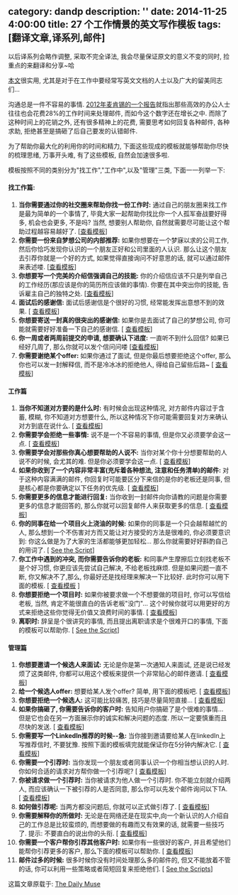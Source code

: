 category: dandp
description: ''
date: 2014-11-25 4:00:00
title: 27 个工作情景的英文写作模板
tags: [翻译文章,译系列,邮件]
---

以后译系列会略作调整, 采取不完全译法, 我会尽量保证原文的意义不变的同时, 捡重点的来翻译和分享~哈

<p><a href="http://www.forbes.com/sites/dailymuse/2014/11/18/27-pre-written-templates-for-your-toughest-work-emails/">本文</a>很实用, 尤其是对于在工作中要经常写英文文档的人士以及广大的留美同志们...</p>

<p>沟通总是一件不容易的事情.  <a href="http://www.mckinsey.com/insights/high_tech_telecoms_internet/the_social_economy">2012年麦肯锡的一个报告</a>就指出那些高效的办公人士往往也会花费28%的工作时间来处理邮件, 而如今这个数字还在增长之中.  而除了这种时间上的花销之外, 还有很多精神上的花费, 需要思考如何回复各种邮件, 各种求助, 拒绝甚至是搞砸了后自己要发的认错邮件.</p>

<p>为了帮助你最大化的利用你的时间和精力, 下面这些现成的模板就能够帮助你尽快的梳理思绪, 万事开头难, 有了这些模板, 自然会加速很多啦. </p>

<p>模板按照不同的类别分为"找工作","工作中",以及"管理"三类, 下面一一列举一下:</p>

<h4>找工作篇:</h4>

<ol>
<li><strong>当你需要通过你的社交圈来帮助你找一份工作时:</strong> 通过自己的朋友圈来找工作是最为简单的一个事情了, 毕竟大家一起帮助你找比你一个人孤军奋战要好得多, 机会也会更多, 不是吗? 当然, 想要别人帮助你, 自然就需要尽可能让这个帮助过程越容易越好了.  [<a href="https://www.themuse.com/advice/help-me-find-a-job-emails-to-send-to-your-network">查看模板</a>]</li>
<li><strong>你需要一份来自梦想公司的内部推荐:</strong> 如果你想要在一个梦寐以求的公司工作,  然后你恰巧发现你认识的一个朋友正好和公司里面的人认识. 那么让这个朋友去引荐你就是一个好的方式, 如果觉得直接询问不好意思的话, 就可以通过邮件来表述喽. [<a href="https://www.themuse.com/advice/how-to-ask-for-a-referral-an-email-template">查看模板</a>]</li>
<li><strong>你想要写一个完美的介绍信强调自己的技能:</strong> 你的介绍信应该不只是列举自己的工作经历(那应该是你的简历所应该做的事情). 你要在其中突出你的技能, 告诉雇主自己的独特之处.  [<a href="https://www.themuse.com/advice/the-perfect-cover-letter-template-to-show-off-your-skills">查看模板</a>]</li>
<li><strong>面试后的感谢信:</strong> 面试后感谢信是个很好的习惯, 经常能发挥出意想不到的效果.  [ <a href="https://www.themuse.com/advice/how-to-write-an-interview-thankyou-note-an-email-template">查看模板</a>]</li>
<li><strong>你想要寄送一封真的很突出的感谢信:</strong> 如果你是去面试了自己的梦想公司, 你可能就需要好好准备一下自己的感谢信.  [ <a href="https://www.themuse.com/advice/emails-that-land-jobs-the-best-way-to-shine-in-a-followup-note">查看模板</a>]</li>
<li><strong>你一周或者两周前提交的申请, 想要确认下进度:</strong> 一直听不到什么回信? 如果已经好几周了, 那么你就可以发个信问问喽 [<a href="https://www.themuse.com/advice/how-to-follow-up-on-a-job-application-an-email-template">查看模板</a>]</li>
<li><strong>你需要谢绝某个offer:</strong> 如果你通过了面试, 但是你最后想要拒绝这个offer, 那么你也可以发一封解释信, 而不是冷冰冰的拒绝他人, 得给自己留些后路~ [ <a href="https://www.themuse.com/advice/how-to-gracefully-turn-down-a-job-offer">查看模板</a>]</li>
</ol>

<h4>工作篇</h4>

<ol>
<li><strong>当你不知道对方要的是什么时:</strong> 有时候会出现这种情况, 对方邮件内容过于含蓄, 模糊, 你不知道对方想要什么, 所以这种情况下你可能需要回复对方来确认对方到底在说什么. [ <a href="https://www.themuse.com/advice/the-4-most-ridiculous-emails-in-your-inboxand-how-to-answer-them">查看模板</a>]</li>
<li><strong>你需要学会拒绝一些事情:</strong> 说不是一个不容易的事情, 但是你又必须要学会这一点. [ <a href="https://www.themuse.com/advice/just-say-no-7-canned-responses-to-use-at-work">查看模板</a>]</li>
<li><strong>你需要学会对那些你真心想要帮助的人说不:</strong> 当你对某个你十分想要帮助的人说不的时候,  会尤其的难.  但是你必须要学会这一点. [ <a href="https://www.themuse.com/advice/how-to-say-no-to-anyone-even-a-good-friend">查看模板</a>]</li>
<li><strong>如果你收到了一个内容非常丰富(充斥着各种想法, 注意和任务清单)的邮件:</strong> 对于这种内容满满的邮件, 你回复时可能要区分下来信的是你的老板还是同事, 但是核心都是你要确定以下任务的优先级. [ <a href="https://www.themuse.com/advice/the-4-most-ridiculous-emails-in-your-inboxand-how-to-answer-them">查看模板</a>]</li>
<li><strong>你需要更多的信息才能进行回复:</strong> 当你收到一封邮件向你请教的问题是你需要更多的信息才能回答的, 那么你就可以回复邮件人来获取更多的信息. [
<a href="https://www.themuse.com/advice/the-4-most-ridiculous-emails-in-your-inboxand-how-to-answer-them">查看模板</a>]</li>
<li><strong>你的同事在给一个项目火上浇油的时候:</strong> 如果你的同事是一个只会越帮越忙的人, 那么想到一个不伤害对方而又能让对方接受的方法是很难的, 你必须要意识到: 你这么做是为了大家的生活都能够更加轻松... 那么你就需要好好斟酌自己的用词了. [ <a href="https://www.themuse.com/advice/how-to-gently-tell-a-colleague-youre-overcomplicating-thislike-a-lot">See the Script</a>]</li>
<li><strong>你工作中遇到的冲突, 而你需要告诉你的老板:</strong> 和同事产生摩擦后立刻找老板不是个好习惯, 你更应该先尝试自己解决, 不给老板找麻烦. 但是如果问题一直不断, 你又解决不了,那么, 你最好还是找经理来解决一下比较好. 此时你可以用下面的模板. [ <a href="https://www.themuse.com/advice/how-to-talk-to-your-boss-about-a-coworker-you-hate">查看模板</a> ]</li>
<li><strong>你想要拒绝一个项目时:</strong> 如果你被要求做一个不想要做的项目时, 你可以写信给老板, 当然, 肯定不能很直白的告诉老板"没门"... 这个时候你就可以用更好的方式来拒绝这些你觉得无价值又浪费时间的事情. [ <a href="https://www.themuse.com/advice/how-to-nicely-say-no-to-an-unwanted-project">查看模板</a>]</li>
<li><strong>离职时:</strong> 辞呈是个很讲究的事情, 而且提出离职请求是个很难开口的事情, 下面的模板可以帮助你. [ <a href="https://www.themuse.com/advice/how-to-write-a-resignation-letter">See the Script</a>]</li>
</ol>

<h4>管理篇</h4>

<ol>
<li><strong>你想要邀请一个候选人来面试:</strong> 无论是你是第一次通知人来面试, 还是说已经发烦了这类邮件, 你都可以用这个模板来提供一个非常贴心的邮件邀请. [  <a href="https://www.themuse.com/advice/how-to-invite-a-candidate-to-interview-an-email-template">查看模板</a>]</li>
<li><strong>给一个候选人offer:</strong> 想要给某人发个offer? 简单, 用下面的模板吧. [ <a href="https://www.themuse.com/advice/sending-a-job-offer-an-email-template">查看模板</a>]</li>
<li><strong>你想要拒绝一个候选人:</strong> 这可能比较痛苦, 技巧是尽量简短直接... [ <a href="https://www.themuse.com/advice/how-to-turn-down-a-candidate-an-email-template">查看模板</a>]</li>
<li><strong>如果你搞砸了, 你需要告诉你的客户时:</strong> 告知用户你搞砸了是个很难的事情... 但是它也会在另一方面展示你的诚实和解决问题的态度. 所以一定要慎重而且尽快的发送. [  <a href="https://www.themuse.com/advice/crisis-communications-102-what-to-say-and-how-to-say-it">查看模板</a>]</li>
<li><strong>你需要写一个LinkedIn推荐的时候--急:</strong> 当你接到邀请要给某人在linkedIn上写推荐信时, 不要犹豫. 按照下面的模板填完就能保证你在5分钟内解决它. [  <a href="https://www.themuse.com/advice/your-5minute-guide-to-writing-an-amazing-linkedin-recommendation">查看模板</a>]</li>
<li><strong>你需要一个引荐时:</strong> 当你发现一个朋友或者同事认识一个你相当想认识的人时. 你如何合适的请求对方帮你做一个引荐呢? [ <a href="https://www.themuse.com/advice/how-to-ask-for-an-introduction-an-email-template">查看模板</a>]</li>
<li><strong>你被请求做一个引荐时:</strong> 当你被请求为他人做一个引荐时. 你不能立刻就介绍两人, 而应该确认一下被引荐的人是否同意, 那么你可以先发个邮件询问以下TA. [ <a href="https://www.themuse.com/advice/the-double-optin-intro-an-email-template">查看模板</a>]</li>
<li><strong>如何做引荐呢:</strong> 当两方都没问题后, 你就可以正式做引荐了. [ <a href="https://www.themuse.com/advice/making-a-professional-introduction-an-email-template">查看模板</a>]</li>
<li><strong>你需要解释你的所做时:</strong> 无论是在网络还是在现实中,向一个新认识的人介绍自己的工作总是比较蛮烦的, 而想要做的有趣而又有效果的话, 就需要一些技巧了. 提示: 不要直白的说出你的头衔. [ <a href="https://www.themuse.com/advice/how-to-tell-people-what-you-doand-be-remembered">查看模板</a>]</li>
<li><strong>你需要一个客户帮你引荐其他客户时:</strong> 如果你有一些很好的客户, 并且希望他们能帮你引荐更多的客户, 那么下面的模板可以帮助你. [  <a href="https://www.themuse.com/advice/the-best-way-to-win-new-clients">查看模板</a>]</li>
<li><strong>邮件过多的时候:</strong> 很多时候你没有时间处理那么多的邮件的, 但又不能放着不管的话, 你可以利用一些策略或者简短回复来拒绝他们. [  <a href="https://www.themuse.com/advice/how-to-respond-to-informational-interview-requests-when-you-dont-have-time">See the Scripts</a>]</li>
</ol>

<p>这篇文章原载于:  <a href="http://themuse.com/advice">The Daily Muse</a></p>
